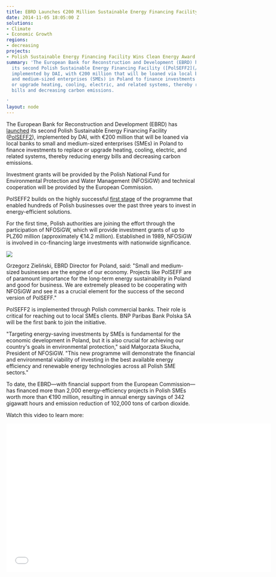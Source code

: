 ```yaml
---
title: EBRD Launches €200 Million Sustainable Energy Financing Facility in Poland
date: 2014-11-05 18:05:00 Z
solutions:
- Climate
- Economic Growth
regions:
- decreasing
projects:
- Polish Sustainable Energy Financing Facility Wins Clean Energy Award
summary: 'The European Bank for Reconstruction and Development (EBRD) has [launched](http://www.ebrd.com/pages/news/press/2014/141105.shtml)
  its second Polish Sustainable Energy Financing Facility ([PolSEFF2](/our-work/projects/poland-polish-sustainable-energy-financing-facility-polseff)),
  implemented by DAI, with €200 million that will be loaned via local banks to small
  and medium-sized enterprises (SMEs) in Poland to finance investments to replace
  or upgrade heating, cooling, electric, and related systems, thereby reducing energy
  bills and decreasing carbon emissions.

'
layout: node
---
```


The European Bank for Reconstruction and Development (EBRD) has [launched][1] its second Polish Sustainable Energy Financing Facility ([PolSEFF2][2]), implemented by DAI, with €200 million that will be loaned via local banks to small and medium-sized enterprises (SMEs) in Poland to finance investments to replace or upgrade heating, cooling, electric, and related systems, thereby reducing energy bills and decreasing carbon emissions.

Investment grants will be provided by the Polish National Fund for Environmental Protection and Water Management (NFOSiGW) and technical cooperation will be provided by the European Commission.

PolSEFF2 builds on the highly successful [first stage][3] of the programme that enabled hundreds of Polish businesses over the past three years to invest in energy-efficient solutions.

For the first time, Polish authorities are joining the effort through the participation of NFOSiGW, which will provide investment grants of up to PLZ60 million (approximately €14.2 million). Established in 1989, NFOSiGW is involved in co-financing large investments with nationwide significance.

![][4]

Grzegorz Zieliński, EBRD Director for Poland, said: "Small and medium-sized businesses are the engine of our economy. Projects like PolSEFF are of paramount importance for the long-term energy sustainability in Poland and good for business. We are extremely pleased to be cooperating with NFOSiGW and see it as a crucial element for the success of the second version of PolSEFF."

PolSEFF2 is implemented through Polish commercial banks. Their role is critical for reaching out to local SMEs clients. BNP Paribas Bank Polska SA will be the first bank to join the initiative.

"Targeting energy-saving investments by SMEs is fundamental for the economic development in Poland, but it is also crucial for achieving our country's goals in environmental protection," said Małgorzata Skucha, President of NFOSiGW. "This new programme will demonstrate the financial and environmental viability of investing in the best available energy efficiency and renewable energy technologies across all Polish SME sectors."

To date, the EBRD—with financial support from the European Commission—has financed more than 2,000 energy-efficiency projects in Polish SMEs worth more than €190 million, resulting in annual energy savings of 342 gigawatt hours and emission reduction of 102,000 tons of carbon dioxide.

Watch this video to learn more:

<iframe allowfullscreen="" frameborder="0" height="394" src="//www.youtube.com/embed/b5jtgs890vA" width="703"></iframe>

[1]: http://www.ebrd.com/pages/news/press/2014/141105.shtml
[2]: /our-work/projects/poland-polish-sustainable-energy-financing-facility-polseff
[3]: http://www.polseff.org/pl/rezultaty-polseff-0
[4]: https://assetify-dai.com/news/polseff2launch.jpg
